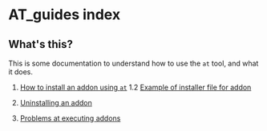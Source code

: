 # AT_guides index

## What's this? 
This is some documentation to understand how to use the `at` tool, and what it does.

1. [How to install an addon using `at`](install.md)
  1.2 [Example of installer file for addon](installer_example.md)

2. [Uninstalling an addon](uninstall.md)

3. [Problems at executing addons](launch_problems.md)